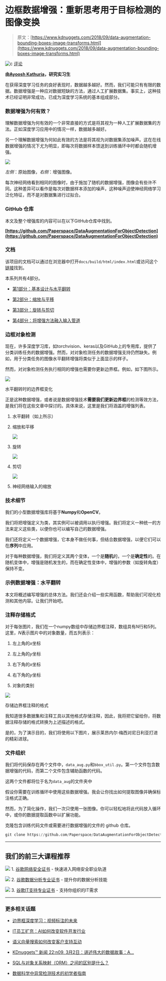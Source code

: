 # 边框数据增强：重新思考用于目标检测的图像变换

> 原文：[https://www.kdnuggets.com/2018/09/data-augmentation-bounding-boxes-image-transforms.html](https://www.kdnuggets.com/2018/09/data-augmentation-bounding-boxes-image-transforms.html)

![c](../Images/3d9c022da2d331bb56691a9617b91b90.png) [评论](/2018/09/data-augmentation-object-detection-rethinking-image-transforms-bounding-boxes.html?page=2#comments)

**由[Ayoosh Kathuria](https://www.linkedin.com/in/ayoosh-kathuria-44a319132/)，研究实习生**

在获得深度学习任务的良好表现时，数据越多越好。然而，我们可能只有有限的数据。数据增强是一种应对数据短缺的方法，通过人工扩展数据集。事实上，这种技术已经证明非常成功，已成为深度学习系统的基本组成部分。

### 数据增强为何有效？

理解数据增强为何有效的一个非常直接的方式是将其视为一种人工扩展数据集的方法。正如深度学习应用中的情况一样，数据越多越好。

另一个理解数据增强为何如此有效的方法是将其视为对数据集添加噪声。这在在线数据增强的情况下尤为明显，即每次将数据样本馈送到训练循环中时都会随机增强。

![](../Images/6e61e5d199221bf1c5b843f8f13cfd0a.png)

*左侧*：原始图像，*右侧*：增强图像。

每次神经网络看到相同的图像时，由于施加了随机的数据增强，图像会有些许不同。这种差异可以看作是每次对数据样本添加的噪声，这种噪声迫使神经网络学习泛化特征，而不是对数据集进行过拟合。

### GitHub 仓库

本文及整个增强库的内容可以在以下GitHub仓库中找到。

**[https://github.com/Paperspace/DataAugmentationForObjectDetection](https://github.com/Paperspace/DataAugmentationForObjectDetection)**

### 文档

该项目的文档可以通过在浏览器中打开`docs/build/html/index.html`或访问这个[链接](https://augmentationlib.paperspace.com/)找到。

本系列共有4部分。

+   [第1部分：基本设计与水平翻转](https://blog.paperspace.com/data-augmentation-for-bounding-boxes/)

+   [第2部分：缩放与平移](https://blog.paperspace.com/data-augmentation-bounding-boxes-scaling-translation/)

+   [第3部分：旋转与剪切](https://blog.paperspace.com/data-augmentation-for-object-detection-rotation-and-shearing/)

+   [第4部分：将增强方法融入输入管道](https://blog.paperspace.com/data-augmentation-for-object-detection-building-input-pipelines/)

### 边框对象检测

现在，许多深度学习库，如torchvision、keras以及GitHub上的专用库，提供了分类训练任务的数据增强。然而，对对象检测任务的数据增强支持仍然缺失。例如，用于分类任务的图像水平翻转增强将类似于上面显示的样子。

然而，对对象检测任务执行相同的增强也需要你更新边界框。例如，如下图所示。

![](../Images/a2ac179bf8f51bd5d52db37137d3d7af.png)

水平翻转时的边界框变化

正是这种数据增强，或者说是数据增强技术**需要我们更新边界框**的检测等效方法，是我们将在这些文章中探讨的。具体来说，这里是我们将涵盖的增强列表。

1.  水平翻转（如上所示）

1.  缩放和平移

    ![](../Images/4c467e8b4a1b1c8650f02016acda5a03.png)

1.  旋转

    ![](../Images/8e8f2d946410acaa88cc23226bf65b4a.png)

1.  剪切

    ![](../Images/44408836b2cf9d23de012bdfb7b76798.png)

1.  神经网络输入的缩放

### 技术细节

我们的小型数据增强库将基于**Numpy**和**OpenCV**。

我们将把增强定义为类，其实例可以被调用以执行增强。我们将定义一种统一的方法来定义这些类，以便你也可以编写自己的数据增强。

我们还将定义一个数据增强，它本身不做任何事，但结合数据增强，以便它们可以在**序列**中应用。

对于每种数据增强，我们将定义其两个变体，一个是**随机**的，一个是**确定性**的。在随机变体中，增强是随机发生的，而在确定性变体中，增强的参数（如旋转角度）保持不变。

### 示例数据增强：水平翻转

本文将概述编写增强的总体方法。我们还会介绍一些实用函数，帮助我们可视化检测和其他内容。让我们开始吧。

### 注释存储格式

对于每张图片，我们在一个numpy数组中存储边界框注释，数组具有*N*行和5列。这里，*N*表示图片中的对象数量，而五列表示：

1.  左上角的*x*坐标

1.  左上角的*y*坐标

1.  右下角的*x*坐标

1.  右下角的*y*坐标

1.  对象的类别

![](../Images/7464457fea0838197eabd08fe7f60a00.png)

存储边界框注释的格式

我知道很多数据集和注释工具以其他格式存储注释，因此，我将把它留给你，将数据注释存储的格式转换为上述描述的格式。

是的，为了演示目的，我们将使用以下图片，展示莱昂内尔·梅西对尼日利亚打进的精彩进球。

### 文件组织

我们将代码保存在两个文件中，`data_aug.py`和`bbox_util.py`。第一个文件包含数据增强的代码，而第二个文件包含辅助函数的代码。

这两个文件都将位于名为`data_aug`的文件夹中

假设你需要在训练循环中使用这些数据增强。我会让你找出如何提取图像并确保标注格式正确。

然而，为了简化操作，我们一次只使用一张图像。你可以轻松地将此代码放入循环中，或你的数据提取函数中以扩展功能。

克隆包含训练代码文件或需要进行数据增强的文件的 github 仓库。

```py
git clone https://github.com/Paperspace/DataAugmentationForObjectDetection
```

* * *

## 我们的前三大课程推荐

![](../Images/0244c01ba9267c002ef39d4907e0b8fb.png) 1\. [谷歌网络安全证书](https://www.kdnuggets.com/google-cybersecurity) - 快速进入网络安全职业轨道

![](../Images/e225c49c3c91745821c8c0368bf04711.png) 2\. [谷歌数据分析专业证书](https://www.kdnuggets.com/google-data-analytics) - 提升你的数据分析技能

![](../Images/0244c01ba9267c002ef39d4907e0b8fb.png) 3\. [谷歌IT支持专业证书](https://www.kdnuggets.com/google-itsupport) - 支持你组织的IT需求

* * *

### 更多相关话题

+   [边界框深度学习：视频标注的未来](https://www.kdnuggets.com/2022/07/bounding-box-deep-learning-future-video-annotation.html)

+   [IT员工扩充：AI如何改变软件开发行业](https://www.kdnuggets.com/2023/05/staff-augmentation-ai-changing-software-development-industry.html)

+   [语义向量搜索如何改变客户支持互动](https://www.kdnuggets.com/how-semantic-vector-search-transforms-customer-support-interactions)

+   [KDnuggets™ 新闻 22:n09, 3月2日：讲述伟大的数据故事：A…](https://www.kdnuggets.com/2022/n09.html)

+   [SQL与对象关系映射（ORM）之间的区别是什么？](https://www.kdnuggets.com/2022/02/difference-sql-object-relational-mapping-orm.html)

+   [数据科学中异常检测技术的初学者指南](https://www.kdnuggets.com/2023/05/beginner-guide-anomaly-detection-techniques-data-science.html)
